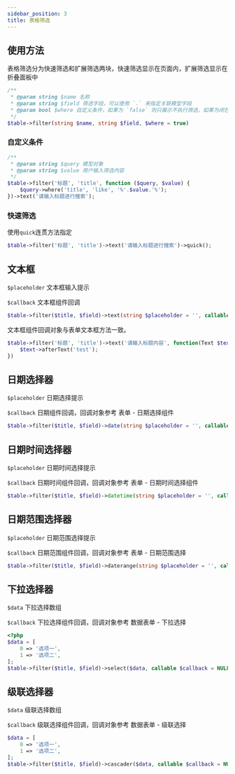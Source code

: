 ```yaml
---
sidebar_position: 3
title: 表格筛选
---
```

## 使用方法

表格筛选分为快速筛选和扩展筛选两块，快速筛选显示在页面内，扩展筛选显示在折叠面板中

```php
/**
 * @param string $name 名称
 * @param string $field 筛选字段，可以使用 `.` 来指定关联模型字段
 * @param bool $where 自定义条件，如果为 `false` 则只展示不执行筛选，如果为闭包则可自定义条件进行查询
 */
$table->filter(string $name, string $field, $where = true)
```

### 自定义条件

```php
/**
 * @param string $query 模型对象
 * @param string $value 用户输入筛选内容
 */
$table->filter('标题', 'title', function ($query, $value) {
    $query->where('title', 'like', '%'.$value.'%');
})->text('请输入标题进行搜索');
```

### 快速筛选

使用`quick`连贯方法指定

```php
$table->filter('标题', 'title')->text('请输入标题进行搜索')->quick();
```

## 文本框

`$placeholder` 文本框输入提示

`$callback` 文本框组件回调

```php
$table->filter($title, $field)->text(string $placeholder = '', callable $callback = NULL);
```

文本框组件回调对象与表单文本框方法一致。

```php
$table->filter('标题', 'title')->text('请输入标题内容', function(Text $text) {
    $text->afterText('test');
})
```

## 日期选择器

`$placeholder` 日期选择提示

`$callback` 日期组件回调，回调对象参考 表单 - 日期选择组件

```php
$table->filter($title, $field)->date(string $placeholder = '', callable $callback = NULL);
```

## 日期时间选择器

`$placeholder` 日期时间选择提示

`$callback` 日期时间组件回调，回调对象参考 表单 - 日期时间选择组件

```php
$table->filter($title, $field)->datetime(string $placeholder = '', callable $callback = NULL);
```

## 日期范围选择器

`$placeholder` 日期范围选择提示

`$callback` 日期范围组件回调，回调对象参考 表单 - 日期范围选择

```php
$table->filter($title, $field)->daterange(string $placeholder = '', callable $callback = NULL);
```

## 下拉选择器

`$data` 下拉选择数组

`$callback` 下拉选择组件回调，回调对象参考 数据表单 - 下拉选择

```php
<?php
$data = [
    0 => '选项一',
  	1 => '选项二',
];
$table->filter($title, $field)->select($data, callable $callback = NULL);
```

## 级联选择器

`$data` 级联选择数组

`$callback` 级联选择组件回调，回调对象参考 数据表单 - 级联选择

```php
$data = [
    0 => '选项一',
  	1 => '选项二',
];
$table->filter($title, $field)->cascader($data, callable $callback = NULL);
```

## 